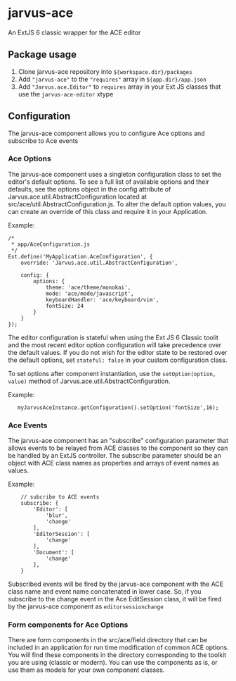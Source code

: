 # jarvus-ace
An ExtJS 6 classic wrapper for the ACE editor

## Package usage
1.  Clone jarvus-ace repository into `${workspace.dir}/packages`
2.  Add `"jarvus-ace"` to the `"requires"` array in `${app.dir}/app.json`
3.  Add `"Jarvus.ace.Editor"` to `requires` array in your Ext JS classes that use the `jarvus-ace-editor` xtype

## Configuration
The jarvus-ace component allows you to configure Ace options and subscribe to Ace events

### Ace Options
The jarvus-ace component uses a singleton configuration class to set the editor's default options.  To see
a full list of available options and their defaults, see the options object in the config attribute of
Jarvus.ace.util.AbstractConfiguration located at src/ace/util.AbstractConfiguration.js.  To alter the
default option values, you can create an override of this class and require it in your Application.

Example:
```
/*
 * app/AceConfiguration.js
 */
Ext.define('MyApplication.AceConfiguration', {
    override: 'Jarvus.ace.util.AbstractConfiguration',

    config: {
        options: {
            theme: 'ace/theme/monokai',
            mode: 'ace/mode/javascript',
            keyboardHandler: 'ace/keyboard/vim',
            fontSize: 24
        }
    }
});
```
The editor configuration is stateful when using the Ext JS 6 Classic toolit and the most recent editor option
configuration will take precedence over the default values.  If you do not wish for the editor state to be
restored over the default options, set ``stateful: false`` in your custom configuration class.

To set options after component instantiation, use the ``setOption(option, value)`` method of
Jarvus.ace.util.AbstractConfiguration.

Example:
```
   myJarvusAceInstance.getConfiguration().setOption('fontSize',16);
```

### Ace Events
The jarvus-ace component has an "subscribe" configuration parameter that allows events to be relayed from ACE classes
to the component so they can be handled by an ExtJS controller.  The subscribe parameter should be an object with ACE
class names as properties and arrays of event names as values.

Example:
```
    // subcribe to ACE events
    subscribe: {
        'Editor': [
            'blur',
            'change'
        ],
        'EditorSession': [
            'change'
        ],
        'Document': [
            'change'
        ],
    }
```

Subscribed events will be fired by the jarvus-ace component with the ACE class name and event name concatenated in
lower case.  So, if you subscribe to the change event in the Ace EditSession class, it will be fired by the jarvus-ace
component as ``editorsessionchange``

### Form components for Ace Options
There are form components in the src/ace/field directory that can be included in an application for run time
modification of common ACE options.  You will find these components in the directory corresponding to the toolkit
you are using (classic or modern).  You can use the components as is, or use them as models for your own component
classes.

